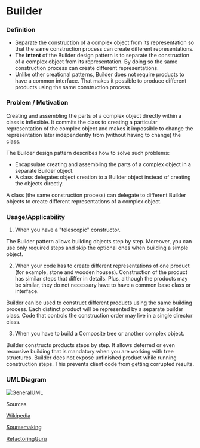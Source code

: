 # Builder

### Definition 
   + Separate the construction of a complex object from its representation so that the same construction process can create different representations.
   + The **intent** of the Builder design pattern is to separate the construction of a complex object from its representation. By doing so the same construction process can create different representations.
   + Unlike other creational patterns, Builder does not require products to have a common interface. That makes it possible to produce different products using the same construction process.
### Problem / Motivation
  Creating and assembling the parts of a complex object directly within a class is inflexible. It commits the class to creating a particular representation of the complex object and makes it impossible to change the representation later independently from (without having to change) the class.
  
  The Builder design pattern describes how to solve such problems:
  
  + Encapsulate creating and assembling the parts of a complex object in a separate Builder object.
  + A class delegates object creation to a Builder object instead of creating the objects directly.
  
  A class (the same construction process) can delegate to different Builder objects to create different representations of a complex object.

 

### Usage/Applicability 
   1. When you have a "telescopic" constructor.
  
   The Builder pattern allows building objects step by step. Moreover, you can use only required steps and skip the optional ones when building a simple object.

   2. When your code has to create different representations of one product (for example, stone and wooden houses). Construction of the product has similar steps that differ in details. 
    Plus, although the products may be similar, they do not necessary have to have a common base class or interface.
    
   Builder can be used to construct different products using the same building process.
   Each distinct product will be represented by a separate builder class. Code that controls the construction order may live in a single director class.
    
   3. When you have to build a Composite tree or another complex object.
   
  Builder constructs products steps by step. It allows deferred or even recursive building that is mandatory when you are working with tree structures. Builder does not expose unfinished product while running construction steps. This prevents client code from getting corrupted results.  

### UML Diagram 

   ![GeneralUML](./FactoryMethod.png)

Sources 

  [Wikipedia](https://en.wikipedia.org/wiki/Builder_pattern)
     
  [Soursemaking](https://sourcemaking.com/design_patterns/builder)
  
  [RefactoringGuru](https://refactoring.guru/design-patterns/builder)
 
   
   
  